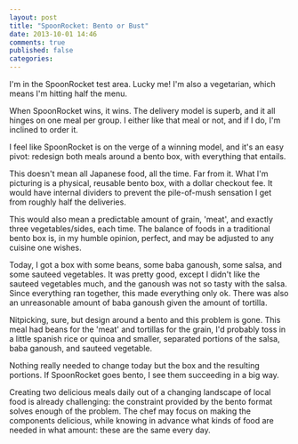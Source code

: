 ```yaml
---
layout: post
title: "SpoonRocket: Bento or Bust"
date: 2013-10-01 14:46
comments: true
published: false
categories: 
---
```

I'm in the SpoonRocket test area. Lucky me! I'm also a vegetarian, which means I'm hitting half the menu.

When SpoonRocket wins, it wins. The delivery model is superb, and it all hinges on one meal per group. I either like that meal or not, and if I do, I'm inclined to order it.  

I feel like SpoonRocket is on the verge of a winning model, and it's an easy pivot: redesign both meals around a bento box, with everything that entails.

This doesn't mean all Japanese food, all the time. Far from it. What I'm picturing is a physical, reusable bento box, with a dollar checkout fee. It would have internal dividers to prevent the pile-of-mush sensation I get from roughly half the deliveries. 

This would also mean a predictable amount of grain, 'meat', and exactly three vegetables/sides, each time. The balance of foods in a traditional bento box is, in my humble opinion, perfect, and may be adjusted to any cuisine one wishes. 

Today, I got a box with some beans, some baba ganoush, some salsa, and some sauteed vegetables. It was pretty good, except I didn't like the sauteed vegetables much, and the ganoush was not so tasty with the salsa. Since everything ran together, this made everything only ok. There was also an unreasonable amount of baba ganoush given the amount of tortilla. 

Nitpicking, sure, but design around a bento and this problem is gone. This meal had beans for the 'meat' and tortillas for the grain, I'd probably toss in a little spanish rice or quinoa and smaller, separated portions of the salsa, baba ganoush, and sauteed vegetable. 

Nothing really needed to change today but the box and the resulting portions. If SpoonRocket goes bento, I see them succeeding in a big way. 

Creating two delicious meals daily out of a changing landscape of local food is already challenging: the constraint provided by the bento format solves enough of the problem. The chef may focus on making the components delicious, while knowing in advance what kinds of food are needed in what amount: these are the same every day. 